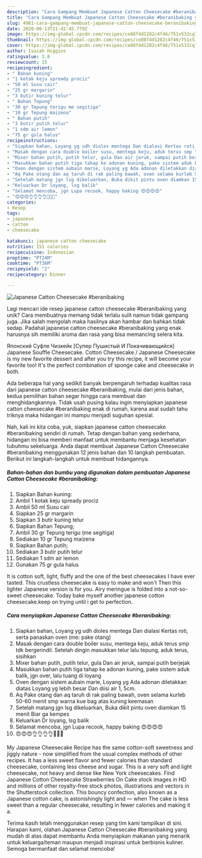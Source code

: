 ```yaml
---
description: "Cara Gampang Membuat Japanese Catton Cheesecake #beranibaking yang Sempurna"
title: "Cara Gampang Membuat Japanese Catton Cheesecake #beranibaking yang Sempurna"
slug: 4961-cara-gampang-membuat-japanese-catton-cheesecake-beranibaking-yang-sempurna
date: 2020-06-13T21:42:45.779Z
image: https://img-global.cpcdn.com/recipes/ce88f4d1282c4f46/751x532cq70/japanese-catton-cheesecake-beranibaking-foto-resep-utama.jpg
thumbnail: https://img-global.cpcdn.com/recipes/ce88f4d1282c4f46/751x532cq70/japanese-catton-cheesecake-beranibaking-foto-resep-utama.jpg
cover: https://img-global.cpcdn.com/recipes/ce88f4d1282c4f46/751x532cq70/japanese-catton-cheesecake-beranibaking-foto-resep-utama.jpg
author: Isaiah Higgins
ratingvalue: 3.8
reviewcount: 15
recipeingredient:
- " Bahan kuning"
- "1 kotak keju spready prociz"
- "50 ml Susu cair"
- "25 gr margarin"
- "3 butir kuning telur"
- " Bahan Tepung"
- "30 gr Tepung terigu me segitiga"
- "10 gr Tepung maizena"
- " Bahan putih"
- "3 butir putih telur"
- "1 sdm air lemon"
- "75 gr gula halus"
recipeinstructions:
- "Siapkan bahan, Loyang yg udh dioles mentega Dan dialasi Kertas roti, serta panaskan oven (me: pake otang)"
- "Masak dengan cara double boiler susu, mentega keju, aduk terus smp tdk bergerindil. Setelah dingin masukkan telur lalu tepung, aduk terus, sisihkan"
- "Mixer bahan putih, putih telur, gula Dan air jeruk, sampai putih berjejak"
- "Masukkan bahan putih tiga tahap ke adonan kuning, pake sistem aduk balik, jgn over, lalu tuang di loyang"
- "Oven dengan sistem aubain marie, Loyang yg Ada adonan diletakkan diatas Loyang yg lebih besar Dan diisi air 1, 5cm."
- "Aq Pake otang dan aq taruh di rak paling bawah, oven selama kurleb 50-60 menit smp warna kue bag atas kuning keemasan"
- "Setelah matang jgn lsg dikeluarkan, Buka dikit pintu oven diamkan 15 menit Biar ga kempes"
- "Keluarkan Dr loyang, lsg balik"
- "Selamat mencoba, jgn Lupa recook, happy baking 😍😍😍😍"
- "😍😍😍👌👌👌👌🙋🙋🙋"
categories:
- Resep
tags:
- japanese
- catton
- cheesecake

katakunci: japanese catton cheesecake 
nutrition: 151 calories
recipecuisine: Indonesian
preptime: "PT24M"
cooktime: "PT36M"
recipeyield: "2"
recipecategory: Dinner

---
```



![Japanese Catton Cheesecake #beranibaking](https://img-global.cpcdn.com/recipes/ce88f4d1282c4f46/751x532cq70/japanese-catton-cheesecake-beranibaking-foto-resep-utama.jpg)

Lagi mencari ide resep japanese catton cheesecake #beranibaking yang unik? Cara membuatnya memang tidak terlalu sulit namun tidak gampang juga. Jika salah mengolah maka hasilnya akan hambar dan bahkan tidak sedap. Padahal japanese catton cheesecake #beranibaking yang enak harusnya sih memiliki aroma dan rasa yang bisa memancing selera kita.

Японский Суфле Чизкейк [Супер Пушистый И Покачивающийся] Japanese Souffle Cheesecake. Cotton Cheesecake / Japanese Cheesecake is my new favorite dessert and after you try this recipe, it will become your favorite too! It&#39;s the perfect combination of sponge cake and cheesecake in both.

Ada beberapa hal yang sedikit banyak berpengaruh terhadap kualitas rasa dari japanese catton cheesecake #beranibaking, mulai dari jenis bahan, kedua pemilihan bahan segar hingga cara membuat dan menghidangkannya. Tidak usah pusing kalau ingin menyiapkan japanese catton cheesecake #beranibaking enak di rumah, karena asal sudah tahu triknya maka hidangan ini mampu menjadi suguhan spesial.


Nah, kali ini kita coba, yuk, siapkan japanese catton cheesecake #beranibaking sendiri di rumah. Tetap dengan bahan yang sederhana, hidangan ini bisa memberi manfaat untuk membantu menjaga kesehatan tubuhmu sekeluarga. Anda dapat membuat Japanese Catton Cheesecake #beranibaking menggunakan 12 jenis bahan dan 10 langkah pembuatan. Berikut ini langkah-langkah untuk membuat hidangannya.

<!--inarticleads1-->

##### Bahan-bahan dan bumbu yang digunakan dalam pembuatan Japanese Catton Cheesecake #beranibaking:

1. Siapkan  Bahan kuning:
1. Ambil 1 kotak keju spready prociz
1. Ambil 50 ml Susu cair
1. Siapkan 25 gr margarin
1. Siapkan 3 butir kuning telur
1. Siapkan  Bahan Tepung;
1. Ambil 30 gr Tepung terigu (me segitiga)
1. Sediakan 10 gr Tepung maizena
1. Siapkan  Bahan putih;
1. Sediakan 3 butir putih telur
1. Sediakan 1 sdm air lemon
1. Gunakan 75 gr gula halus


It is cotton soft, light, fluffy and the one of the best cheesecakes I have ever tasted. This crustless cheesecake is easy to make and won&#39;t Then this lighter Japanese version is for you. Airy meringue is folded into a not-so-sweet cheesecake. Today bake myself another japanese cotton cheesecake.keep on trying until i get to perfection. 

<!--inarticleads2-->

##### Cara menyiapkan Japanese Catton Cheesecake #beranibaking:

1. Siapkan bahan, Loyang yg udh dioles mentega Dan dialasi Kertas roti, serta panaskan oven (me: pake otang)
1. Masak dengan cara double boiler susu, mentega keju, aduk terus smp tdk bergerindil. Setelah dingin masukkan telur lalu tepung, aduk terus, sisihkan
1. Mixer bahan putih, putih telur, gula Dan air jeruk, sampai putih berjejak
1. Masukkan bahan putih tiga tahap ke adonan kuning, pake sistem aduk balik, jgn over, lalu tuang di loyang
1. Oven dengan sistem aubain marie, Loyang yg Ada adonan diletakkan diatas Loyang yg lebih besar Dan diisi air 1, 5cm.
1. Aq Pake otang dan aq taruh di rak paling bawah, oven selama kurleb 50-60 menit smp warna kue bag atas kuning keemasan
1. Setelah matang jgn lsg dikeluarkan, Buka dikit pintu oven diamkan 15 menit Biar ga kempes
1. Keluarkan Dr loyang, lsg balik
1. Selamat mencoba, jgn Lupa recook, happy baking 😍😍😍😍
1. 😍😍😍👌👌👌👌🙋🙋🙋


My Japanese Cheesecake Recipe has the same cotton-soft sweetness and jiggly nature - now simplified from the usual complex methods of other recipes. It has a less sweet flavor and fewer calories than standard cheesecake, containing less cheese and sugar. This is a very soft and light cheesecake, not heavy and dense like New York cheesecakes. Find Japanese Cotton Cheesecake Strawberries On Cake stock images in HD and millions of other royalty-free stock photos, illustrations and vectors in the Shutterstock collection. This bouncy confection, also known as a Japanese cotton cake, is astonishingly light and — when The cake is less sweet than a regular cheesecake, resulting in fewer calories and making it a. 

Terima kasih telah menggunakan resep yang tim kami tampilkan di sini. Harapan kami, olahan Japanese Catton Cheesecake #beranibaking yang mudah di atas dapat membantu Anda menyiapkan makanan yang menarik untuk keluarga/teman maupun menjadi inspirasi untuk berbisnis kuliner. Semoga bermanfaat dan selamat mencoba!
